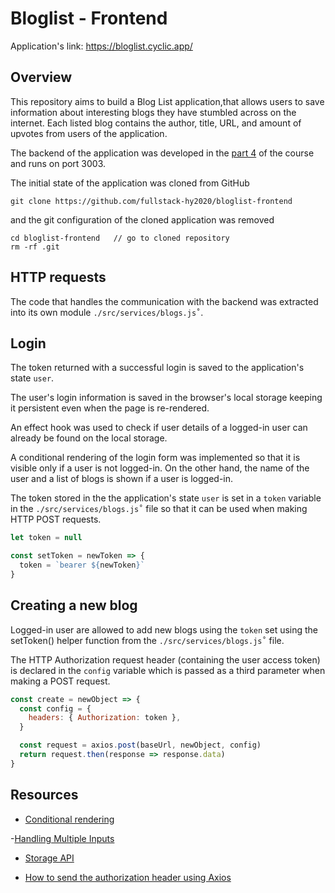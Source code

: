 # Bloglist - Frontend

Application's link: https://bloglist.cyclic.app/

## Overview

This repository aims to build a Blog List application,that allows users to save information about interesting blogs they have stumbled across on the internet. Each listed blog contains the author, title, URL, and amount of upvotes from users of the application.

The backend of the application was developed in the [part 4](https://github.com/Alffonti/fullstackopen/tree/main/part4/bloglist) of the course and runs on port 3003.

The initial state of the application was cloned from GitHub
```shell
git clone https://github.com/fullstack-hy2020/bloglist-frontend
```
and the git configuration of the cloned application was removed
```shell
cd bloglist-frontend   // go to cloned repository
rm -rf .git
```

## HTTP requests

The code that handles the communication with the backend was extracted into its own module `./src/services/blogs.js˚`.

## Login

The token returned with a successful login is saved to the application's state `user`.

The user's login information is saved in the browser's local storage keeping it persistent even when the page is re-rendered.

An effect hook was used to check if user details of a logged-in user can already be found on the local storage.

A conditional rendering of the login form was implemented so that it is visible only if a user is not logged-in. On the other hand, the name of the user and a list of blogs is shown if a user is logged-in.

The token stored in the the application's state `user` is set in a `token` variable in the `./src/services/blogs.js˚` file so that it can be used when making HTTP POST requests.

```javascript
let token = null

const setToken = newToken => {
  token = `bearer ${newToken}`
}
```

## Creating a new blog

Logged-in user are allowed to add new blogs using the `token` set using the setToken() helper function from the `./src/services/blogs.js˚` file.

The HTTP Authorization request header (containing the user access token) is declared in the `config` variable which is passed as a third parameter when making a POST request.

```javascript
const create = newObject => {
  const config = {
    headers: { Authorization: token },
  }

  const request = axios.post(baseUrl, newObject, config)
  return request.then(response => response.data)
}
```

## Resources

- [Conditional rendering](https://reactjs.org/docs/conditional-rendering.html#inline-if-with-logical--operator)

-[Handling Multiple Inputs](https://reactjs.org/docs/forms.html#handling-multiple-inputs)

- [Storage API](https://developer.mozilla.org/en-US/docs/Web/API/Storage)

- [How to send the authorization header using Axios](https://flaviocopes.com/axios-send-authorization-header/)
